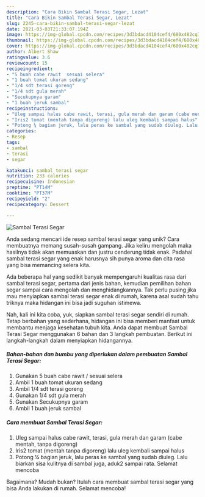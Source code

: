 ```yaml
---
description: "Cara Bikin Sambal Terasi Segar, Lezat"
title: "Cara Bikin Sambal Terasi Segar, Lezat"
slug: 2245-cara-bikin-sambal-terasi-segar-lezat
date: 2021-03-03T21:33:07.194Z
image: https://img-global.cpcdn.com/recipes/3d3bdacd4104cef4/680x482cq70/sambal-terasi-segar-foto-resep-utama.jpg
thumbnail: https://img-global.cpcdn.com/recipes/3d3bdacd4104cef4/680x482cq70/sambal-terasi-segar-foto-resep-utama.jpg
cover: https://img-global.cpcdn.com/recipes/3d3bdacd4104cef4/680x482cq70/sambal-terasi-segar-foto-resep-utama.jpg
author: Albert Shaw
ratingvalue: 3.6
reviewcount: 15
recipeingredient:
- "5 buah cabe rawit  sesuai selera"
- "1 buah tomat ukuran sedang"
- "1/4 sdt terasi goreng"
- "1/4 sdt gula merah"
- "Secukupnya garam"
- "1 buah jeruk sambal"
recipeinstructions:
- "Uleg sampai halus cabe rawit, terasi, gula merah dan garam (cabe mentah, tanpa digoreng)"
- "Iris2 tomat (mentah tanpa digoreng) lalu uleg kembali sampai halus"
- "Potong ¼ bagian jeruk, lalu peras ke sambal yang sudab diuleg. Lalu biarkan sisa kulitnya di sambal juga, aduk2 sampai rata. Selamat mencoba"
categories:
- Resep
tags:
- sambal
- terasi
- segar

katakunci: sambal terasi segar 
nutrition: 233 calories
recipecuisine: Indonesian
preptime: "PT14M"
cooktime: "PT37M"
recipeyield: "2"
recipecategory: Dessert

---
```



![Sambal Terasi Segar](https://img-global.cpcdn.com/recipes/3d3bdacd4104cef4/680x482cq70/sambal-terasi-segar-foto-resep-utama.jpg)

Anda sedang mencari ide resep sambal terasi segar yang unik? Cara membuatnya memang susah-susah gampang. Jika keliru mengolah maka hasilnya tidak akan memuaskan dan justru cenderung tidak enak. Padahal sambal terasi segar yang enak harusnya sih punya aroma dan cita rasa yang bisa memancing selera kita.



Ada beberapa hal yang sedikit banyak mempengaruhi kualitas rasa dari sambal terasi segar, pertama dari jenis bahan, kemudian pemilihan bahan segar sampai cara mengolah dan menghidangkannya. Tak perlu pusing jika mau menyiapkan sambal terasi segar enak di rumah, karena asal sudah tahu triknya maka hidangan ini bisa jadi suguhan istimewa.


Nah, kali ini kita coba, yuk, siapkan sambal terasi segar sendiri di rumah. Tetap berbahan yang sederhana, hidangan ini bisa memberi manfaat untuk membantu menjaga kesehatan tubuh kita. Anda dapat membuat Sambal Terasi Segar menggunakan 6 bahan dan 3 langkah pembuatan. Berikut ini langkah-langkah dalam menyiapkan hidangannya.

<!--inarticleads1-->

##### Bahan-bahan dan bumbu yang diperlukan dalam pembuatan Sambal Terasi Segar:

1. Gunakan 5 buah cabe rawit / sesuai selera
1. Ambil 1 buah tomat ukuran sedang
1. Ambil 1/4 sdt terasi goreng
1. Gunakan 1/4 sdt gula merah
1. Gunakan Secukupnya garam
1. Ambil 1 buah jeruk sambal




<!--inarticleads2-->

##### Cara membuat Sambal Terasi Segar:

1. Uleg sampai halus cabe rawit, terasi, gula merah dan garam (cabe mentah, tanpa digoreng)
1. Iris2 tomat (mentah tanpa digoreng) lalu uleg kembali sampai halus
1. Potong ¼ bagian jeruk, lalu peras ke sambal yang sudab diuleg. Lalu biarkan sisa kulitnya di sambal juga, aduk2 sampai rata. Selamat mencoba




Bagaimana? Mudah bukan? Itulah cara membuat sambal terasi segar yang bisa Anda lakukan di rumah. Selamat mencoba!
